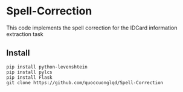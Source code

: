 # Spell-Correction

This code implements the spell correction for the IDCard information extraction task

## Install
```
pip install python-levenshtein
pip install pylcs
pip install Flask
git clone https://github.com/quoccuonglqd/Spell-Correction
```

